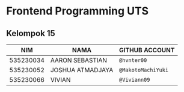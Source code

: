 # Frontend Programming UTS

## Kelompok 15

| NIM       | NAMA             | GITHUB ACCOUNT     |
| --------- | ---------------- | ------------------ |
| 535230034 | AARON SEBASTIAN  | `@hvnter00`        |
| 535230052 | JOSHUA ATMADJAYA | `@MakotoMachiYuki` |
| 535230066 | VIVIAN           | `@Viviann09`       |
